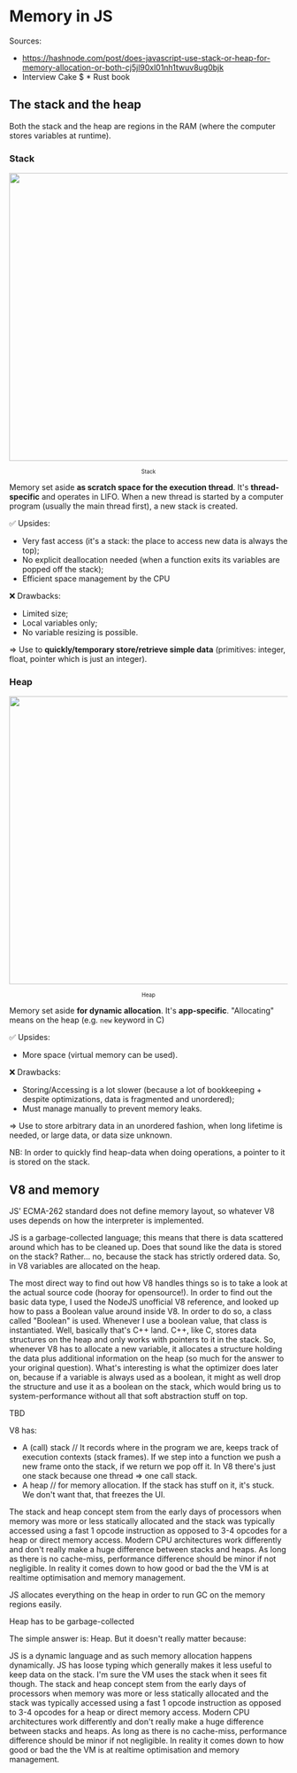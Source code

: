 # Memory in JS

Sources:

* https://hashnode.com/post/does-javascript-use-stack-or-heap-for-memory-allocation-or-both-cj5jl90xl01nh1twuv8ug0bjk
* Interview Cake
$ * Rust book

## The stack and the heap

Both the stack and the heap are regions in the RAM (where the computer stores variables at runtime).

### Stack

<p align="center">
<img width="520" src="https://images-na.ssl-images-amazon.com/images/I/71Ap7cgEglL._SX466_.jpg">  
  <div align="center"><sub><sup>Stack</sup></sub></div>
</p>

Memory set aside **as scratch space for the execution thread**.
It's **thread-specific** and operates in LIFO. When a new thread is started by a computer program (usually the main thread first), a new stack is created.

✅ Upsides:

* Very fast access (it's a stack: the place to access new data is always the top);
* No explicit deallocation needed (when a function exits its variables are popped off the stack);
* Efficient space management by the CPU

❌ Drawbacks:

* Limited size;
* Local variables only;
* No variable resizing is possible.

=> Use to **quickly/temporary store/retrieve simple data** (primitives: integer, float, pointer which is just an integer).

### Heap

<p align="center">
<img width="520" src="https://www.google.com/url?sa=i&source=images&cd=&ved=2ahUKEwjksYLht_7mAhUMCxoKHejACUEQjRx6BAgBEAQ&url=https%3A%2F%2Fwww.masterfile.com%2Fsearch%2Fen%2Fpaper%2Bdump&psig=AOvVaw26zqku0CtE08UZGMOTYFNR&ust=1578931332460627">  
  <div align="center"><sub><sup>Heap</sup></sub></div>
</p>

Memory set aside **for dynamic allocation**.
It's **app-specific**. "Allocating" means on the heap (e.g. `new` keyword in C)

✅ Upsides:

* More space (virtual memory can be used).

❌ Drawbacks:

* Storing/Accessing is a lot slower (because a lot of bookkeeping + despite optimizations, data is fragmented and unordered);
* Must manage manually to prevent memory leaks.

=> Use to store arbitrary data in an unordered fashion, when long lifetime is needed, or large data, or data size unknown.

NB: In order to quickly find heap-data when doing operations, a pointer to it is stored on the stack.

## V8 and memory

JS' ECMA-262 standard does not define memory layout, so whatever V8 uses depends on how the interpreter is implemented.

JS is a garbage-collected language; this means that there is data scattered around which has to be cleaned up. Does that sound like the data is stored on the stack? Rather... no, because the stack has strictly ordered data.
So, in V8 variables are allocated on the heap.

The most direct way to find out how V8 handles things so is to take a look at the actual source code (hooray for opensource!). In order to find out the basic data type, I used the NodeJS unofficial V8 reference, and looked up how to pass a Boolean value around inside V8. In order to do so, a class called "Boolean" is used. Whenever I use a boolean value, that class is instantiated. Well, basically that's C++ land. C++, like C, stores data structures on the heap and only works with pointers to it in the stack. So, whenever V8 has to allocate a new variable, it allocates a structure holding the data plus additional information on the heap (so much for the answer to your original question). What's interesting is what the optimizer does later on, because if a variable is always used as a boolean, it might as well drop the structure and use it as a boolean on the stack, which would bring us to system-performance without all that soft abstraction stuff on top.

TBD

V8 has:

* A (call) stack // It records where in the program we are, keeps track of execution contexts (stack frames). If we step into a function we push a new frame onto the stack, if we return we pop off it. In V8 there's just one stack because one thread => one call stack.
* A heap // for memory allocation. If the stack has stuff on it, it's stuck. We don't want that, that freezes the UI.


The stack and heap concept stem from the early days of processors when memory was more or less statically allocated and the stack was typically accessed using a fast 1 opcode instruction as opposed to 3-4 opcodes for a heap or direct memory access. Modern CPU architectures work differently and don't really make a huge difference between stacks and heaps. As long as there is no cache-miss, performance difference should be minor if not negligible. In reality it comes down to how good or bad the the VM is at realtime optimisation and memory management.

JS allocates everything on the heap in order to run GC on the memory regions easily.

Heap has to be garbage-collected



The simple answer is: Heap. But it doesn't really matter because:

JS is a dynamic language and as such memory allocation happens dynamically.
JS has loose typing which generally makes it less useful to keep data on the stack. I'm sure the VM uses the stack when it sees fit though.
The stack and heap concept stem from the early days of processors when memory was more or less statically allocated and the stack was typically accessed using a fast 1 opcode instruction as opposed to 3-4 opcodes for a heap or direct memory access. Modern CPU architectures work differently and don't really make a huge difference between stacks and heaps. As long as there is no cache-miss, performance difference should be minor if not negligible. In reality it comes down to how good or bad the the VM is at realtime optimisation and memory management.

